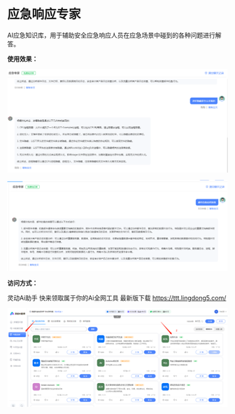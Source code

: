 # 应急响应专家
AI应急知识库，用于辅助安全应急响应人员在应急场景中碰到的各种问题进行解答。

**使用效果：**

![image](./pic/image-20231007164900214.png)

![image](./pic/image-20231007164929515.png)


**访问方式：**

灵动Ai助手 快来领取属于你的Ai全网工具 最新版下载 https://ttt.lingdong5.com/

![image](./pic/image-20231007165143822.png)

